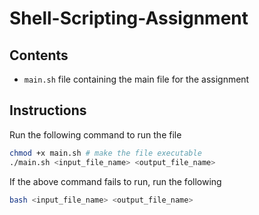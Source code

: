 # Shell-Scripting-Assignment

## Contents

- `main.sh` file containing the main file for the assignment 

## Instructions 

Run the following command to run the file 
```bash
chmod +x main.sh # make the file executable
./main.sh <input_file_name> <output_file_name>
```

If the above command fails to run, run the following 
```bash
bash <input_file_name> <output_file_name>
```
